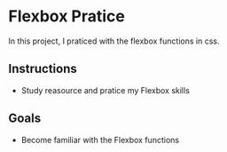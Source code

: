 # Flexbox Pratice

In this project, I praticed with the flexbox functions in css.

## Instructions

* Study reasource and pratice my Flexbox skills
  
## Goals

* Become familiar with the Flexbox functions
